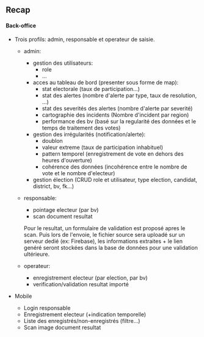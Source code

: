 ## Recap

#### Back-office

- Trois profils: admin, responsable et operateur de saisie.

  - admin:

    - gestion des utilisateurs:
      - role
      - ...
    - acces au tableau de bord (presenter sous forme de map):
      - stat electorale (taux de participation...)
      - stat des alertes (nombre d'alerte par type, taux de resolution, ...)
      - stat des severités des alertes (nombre d'alerte par severité)
      - cartographie des incidents (Nombre d'incident par region)
      - performance des bv (basé sur la regularité des données et le temps de traitement des votes)
    - gestion des irrégularités (notification/alerte):
      - doublon
      - valeur extreme (taux de participation inhabituel)
      - pattern temporel (enregistrement de vote en dehors des heures d'ouverture)
      - cohérence des données (incohérence entre le nombre de vote et le nombre d'electeur)
    - gestion élection (CRUD role et utilisateur, type election, candidat, district, bv, fk...)

  - responsable:

    - pointage electeur (par bv)
    - scan document resultat

    Pour le resultat, un formulaire de validation est proposé apres le scan. Puis lors de l'envoie, le fichier source sera uploadé sur un serveur dedié (ex: Firebase), les informations extraites + le lien genéré seront stockées dans la base de données pour une validation ultérieure.

  - operateur:

    - enregistrement electeur (par election, par bv)
    - verification/validation resultat importé

- Mobile

  - Login responsable
  - Enregistrement electeur (+indication temporelle)
  - Liste des enregistrés/non-enregistrés (filtre...)
  - Scan image document resultat
